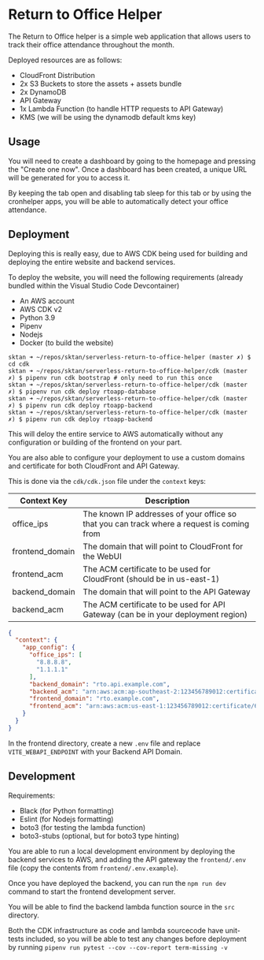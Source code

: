 # Return to Office Helper

The Return to Office helper is a simple web application that allows users to track their office attendance throughout the month.

Deployed resources are as follows:

- CloudFront Distribution
- 2x S3 Buckets to store the assets + assets bundle
- 2x DynamoDB
- API Gateway
- 1x Lambda Function (to handle HTTP requests to API Gateway)
- KMS (we will be using the dynamodb default kms key)

## Usage

You will need to create a dashboard by going to the homepage and pressing the "Create one now". Once a dashboard has been created, a unique URL will be generated for you to access it.

By keeping the tab open and disabling tab sleep for this tab or by using the cronhelper apps, you will be able to automatically detect your office attendance.

## Deployment

Deploying this is really easy, due to AWS CDK being used for building and deploying the entire website and backend services.

To deploy the website, you will need the following requirements (already bundled within the Visual Studio Code Devcontainer)

- An AWS account
- AWS CDK v2
- Python 3.9
- Pipenv
- Nodejs
- Docker (to build the website)

``` shell
sktan ➜ ~/repos/sktan/serverless-return-to-office-helper (master ✗) $ cd cdk
sktan ➜ ~/repos/sktan/serverless-return-to-office-helper/cdk (master ✗) $ pipenv run cdk bootstrap # only need to run this once
sktan ➜ ~/repos/sktan/serverless-return-to-office-helper/cdk (master ✗) $ pipenv run cdk deploy rtoapp-database
sktan ➜ ~/repos/sktan/serverless-return-to-office-helper/cdk (master ✗) $ pipenv run cdk deploy rtoapp-backend
sktan ➜ ~/repos/sktan/serverless-return-to-office-helper/cdk (master ✗) $ pipenv run cdk deploy rtoapp-backend
```

This will deloy the entire service to AWS automatically without any configuration or building of the frontend on your part.

You are also able to configure your deployment to use a custom domains and certificate for both CloudFront and API Gateway.

This is done via the `cdk/cdk.json` file under the `context` keys:

| Context Key           | Description             |
| --------------------- | ----------------------- |
| office_ips            | The known IP addresses of your office so that you can track where a request is coming from |
| frontend_domain       | The domain that will point to CloudFront for the WebUI  |
| frontend_acm          | The ACM certificate to be used for CloudFront (should be in us-east-1)           |
| backend_domain        | The domain that will point to the API Gateway  |
| backend_acm           | The ACM certificate to be used for API Gateway (can be in your deployment region)          |

``` json
{
  "context": {
    "app_config": {
      "office_ips": [
        "8.8.8.8",
        "1.1.1.1"
      ],
      "backend_domain": "rto.api.example.com",
      "backend_acm": "arn:aws:acm:ap-southeast-2:123456789012:certificate/62f3dd58-5113-4914-bb0e-702a93af2f7c",
      "frontend_domain": "rto.example.com",
      "frontend_acm": "arn:aws:acm:us-east-1:123456789012:certificate/62f3dd58-5113-4914-bb0e-702a93af2f7c"
    }
  }
}
```

In the frontend directory, create a new `.env` file and replace `VITE_WEBAPI_ENDPOINT` with your Backend API Domain.

## Development

Requirements:

- Black (for Python formatting)
- Eslint (for Nodejs formatting)
- boto3 (for testing the lambda function)
- boto3-stubs (optional, but for boto3 type hinting)

You are able to run a local development environment by deploying the backend services to AWS, and adding the API gateway the `frontend/.env` file (copy the contents from `frontend/.env.example`).

Once you have deployed the backend, you can run the `npm run dev` command to start the frontend development server.

You will be able to find the backend lambda function source in the `src` directory.

Both the CDK infrastructure as code and lambda sourcecode have unit-tests included, so you will be able to test any changes before deployment by running `pipenv run pytest --cov --cov-report term-missing -v`
